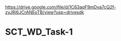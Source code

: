 https://drive.google.com/file/d/1C63aqF9mDva7cQ2f-zyJRi6JCrANEoTB/view?usp=drivesdk
# SCT_WD_Task-1

